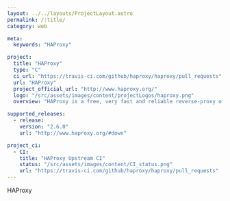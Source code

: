```yaml
---
layout: ../../layouts/ProjectLayout.astro
permalink: /:title/
category: web

meta:
  keywords: "HAProxy"

project:
  title: "HAProxy"
  type: "C"
  ci_url: "https://travis-ci.com/github/haproxy/haproxy/pull_requests"
  url: "HAProxy"
  project_official_url: "http://www.haproxy.org/"
  logo: "/src/assets/images/content/projectLogos/haproxy.png"
  overview: "HAProxy is a free, very fast and reliable reverse-proxy offering high availability, load balancing, and proxying for TCP and HTTP-based applications. It is particularly suited for very high traffic web sites and powers a significant portion of the world's most visited ones. Over the years it has become the de-facto standard opensource load balancer, is now shipped with most mainstream Linux distributions, and is often deployed by default in cloud platforms."

supported_releases:
  - release:
    version: "2.6.0"
    url: "http://www.haproxy.org/#down"

project_ci:
  - CI:
    title: "HAProxy Upstream CI"
    status: "/src/assets/images/content/CI_status.png"
    url: "https://travis-ci.com/github/haproxy/haproxy/pull_requests"
---
```


<p>HAProxy</p>
